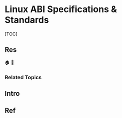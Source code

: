 # Linux ABI Specifications & Standards

[TOC]



## Res
🏠 
🚧 


### Related Topics



## Intro



## Ref
